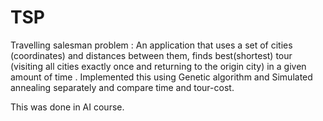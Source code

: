 # TSP
 Travelling salesman problem :
  An application that uses a set of cities (coordinates) and distances between
 them, finds best(shortest) tour (visiting all cities exactly once and returning to the origin city) in a given
 amount of time . Implemented this using Genetic algorithm and Simulated annealing separately and compare
 time and tour-cost.

 This was done in AI course.